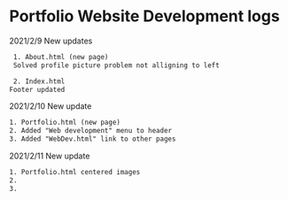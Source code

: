<h1>Portfolio Website Development logs</h1>

 2021/2/9 New updates


```html
 1. About.html (new page)
 Solved profile picture problem not alligning to left 

 2. Index.html 
Footer updated
```

 2021/2/10 New update

 ```html
 1. Portfolio.html (new page)
 2. Added "Web development" menu to header
 3. Added "WebDev.html" link to other pages 
```

 2021/2/11 New update

 ```html
 1. Portfolio.html centered images
 2. 
 3. 
```
